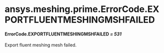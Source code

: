 <a id="ansys-meshing-prime-errorcode-exportfluentmeshingmshfailed"></a>

# ansys.meshing.prime.ErrorCode.EXPORTFLUENTMESHINGMSHFAILED

<a id="ansys.meshing.prime.ErrorCode.EXPORTFLUENTMESHINGMSHFAILED"></a>

#### ErrorCode.EXPORTFLUENTMESHINGMSHFAILED *= 531*

Export fluent meshing mesh failed.

<!-- !! processed by numpydoc !! -->

